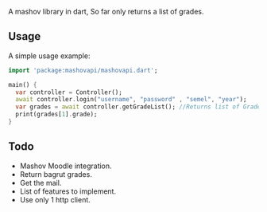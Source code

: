 A mashov library in dart, So far only returns a list of grades.

## Usage

A simple usage example:

```dart
import 'package:mashovapi/mashovapi.dart';

main() {
  var controller = Controller();
  await controller.login("username", "password" , "semel", "year");
  var grades = await controller.getGradeList(); //Returns list of Grades
  print(grades[1].grade);
}
```
 ## Todo 
 * Mashov Moodle integration.
 * Return bagrut grades.
 * Get the mail.
 * List of features to implement.
 * Use only 1 http client.
